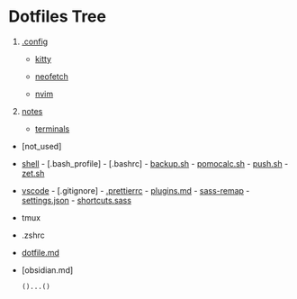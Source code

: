 # Dotfiles Tree

1. [.config](/config)
 
      - [kitty](/config/kitty)

      - [neofetch](/config/neofetch)

      - [nvim](/config/nvim)

1. [notes](/notes)

      - [terminals](/notes/terminals)

- [not_used]
- [shell](/shell)
      - [.bash_profile]
      - [.bashrc]
      - [backup.sh](/shell/backup.sh)
      - [pomocalc.sh](/shell/pomocalc.sh)
      - [push.sh](/shell/push.sh)
      - [zet.sh](/shell/zet.sh)
- [vscode](/vscode)
      - [.gitignore]
      - [.prettierrc](/vscode)
      - [plugins.md](/vscode/plugins.md)
      - [sass-remap](/vscode/sass-remap.json)
      - [settings.json](/vscode/settings.json)
      - [shortcuts.sass](/vscode/shortcuts.sass)
- tmux
- .zshrc
- [dotfile.md](/dotfiles.md)
- [obsidian.md]


      ()...()
